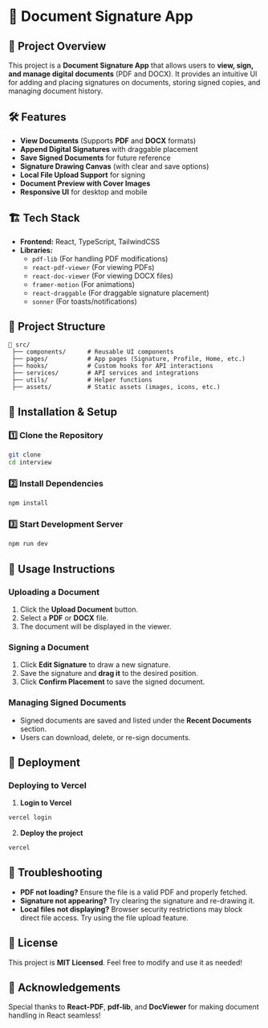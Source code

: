 # 📄 Document Signature App

## 🚀 Project Overview

This project is a **Document Signature App** that allows users to **view, sign, and manage digital documents** (PDF and DOCX). It provides an intuitive UI for adding and placing signatures on documents, storing signed copies, and managing document history.

## 🛠️ Features

- **View Documents** (Supports **PDF** and **DOCX** formats)
- **Append Digital Signatures** with draggable placement
- **Save Signed Documents** for future reference
- **Signature Drawing Canvas** (with clear and save options)
- **Local File Upload Support** for signing
- **Document Preview with Cover Images**
- **Responsive UI** for desktop and mobile

## 🏗️ Tech Stack

- **Frontend:** React, TypeScript, TailwindCSS
- **Libraries:**
  - `pdf-lib` (For handling PDF modifications)
  - `react-pdf-viewer` (For viewing PDFs)
  - `react-doc-viewer` (For viewing DOCX files)
  - `framer-motion` (For animations)
  - `react-draggable` (For draggable signature placement)
  - `sonner` (For toasts/notifications)

## 📂 Project Structure

```
📁 src/
 ├── components/      # Reusable UI components
 ├── pages/           # App pages (Signature, Profile, Home, etc.)
 ├── hooks/           # Custom hooks for API interactions
 ├── services/        # API services and integrations
 ├── utils/           # Helper functions
 ├── assets/          # Static assets (images, icons, etc.)
```

## 🔧 Installation & Setup

### 1️⃣ Clone the Repository

```sh
git clone
cd interview
```

### 2️⃣ Install Dependencies

```sh
npm install
```

### 3️⃣ Start Development Server

```sh
npm run dev
```

## 📝 Usage Instructions

### **Uploading a Document**

1. Click the **Upload Document** button.
2. Select a **PDF** or **DOCX** file.
3. The document will be displayed in the viewer.

### **Signing a Document**

1. Click **Edit Signature** to draw a new signature.
2. Save the signature and **drag it** to the desired position.
3. Click **Confirm Placement** to save the signed document.

### **Managing Signed Documents**

- Signed documents are saved and listed under the **Recent Documents** section.
- Users can download, delete, or re-sign documents.

## 🚀 Deployment

### **Deploying to Vercel**

1. **Login to Vercel**

```sh
vercel login
```

2. **Deploy the project**

```sh
vercel
```

## 📌 Troubleshooting

- **PDF not loading?** Ensure the file is a valid PDF and properly fetched.
- **Signature not appearing?** Try clearing the signature and re-drawing it.
- **Local files not displaying?** Browser security restrictions may block direct file access. Try using the file upload feature.

## 📜 License

This project is **MIT Licensed**. Feel free to modify and use it as needed!

## 🙌 Acknowledgements

Special thanks to **React-PDF**, **pdf-lib**, and **DocViewer** for making document handling in React seamless!
